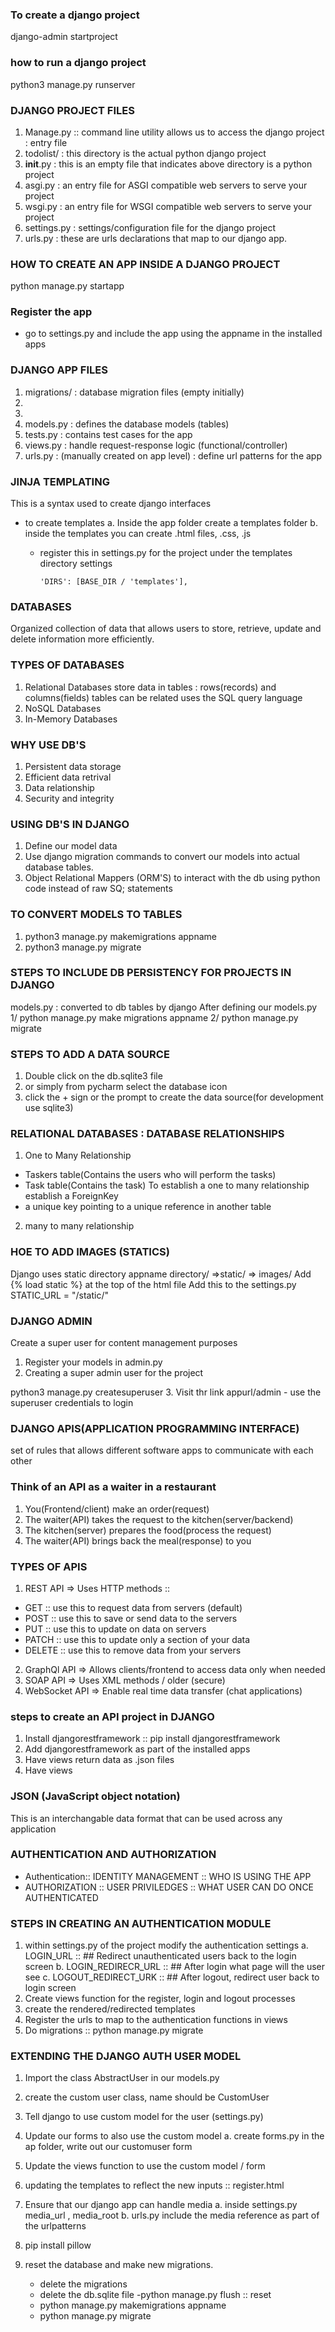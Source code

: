 ### To create a django project
django-admin startproject <nameofapplication>

### how to run a django project
python3 manage.py runserver


### DJANGO PROJECT FILES
1. Manage.py :: command line utility allows us to access the django project : entry file
2. todolist/ : this directory is the actual python django project
3. __init__.py : this is an empty file that indicates above directory is a python project
4. asgi.py : an entry file for ASGI compatible web servers to serve your project
5. wsgi.py : an entry file for WSGI compatible web servers to serve your project
6. settings.py : settings/configuration file for the django project
7. urls.py : these are urls declarations that map to our django app.

### HOW TO CREATE AN APP INSIDE A DJANGO PROJECT
python manage.py startapp <nameoftheapp>
### Register the app
- go to settings.py and include the app using the appname in the installed apps

### DJANGO APP FILES
1. migrations/ : database migration files (empty initially)
5. 
6. 
7. models.py : defines the database models (tables)
6. tests.py : contains test cases for the app
7. views.py : handle request-response logic (functional/controller)
8. urls.py : (manually created on app level) : define url patterns for the app

### JINJA TEMPLATING
This is a syntax used to create django interfaces
- to create templates
a. Inside the app folder create a templates folder
b. inside the templates you can create .html files, .css, .js
  - register this in settings.py for the project under the templates directory settings
 
        'DIRS': [BASE_DIR / 'templates'],

### DATABASES
Organized collection of data that allows users to store, retrieve, update and delete information more efficiently.
### TYPES OF DATABASES
1. Relational Databases
store data in tables : rows(records) and columns(fields)
tables can be related
uses the SQL query language
2. NoSQL Databases
3. In-Memory Databases

### WHY USE DB'S
1. Persistent data storage
2. Efficient data retrival
3. Data relationship
4. Security and integrity
### USING DB'S IN DJANGO
1. Define our model data
2. Use django migration commands to convert our models into actual database tables.
3. Object Relational Mappers (ORM'S) to interact with the db using python code instead of raw SQ; statements
### TO CONVERT MODELS TO TABLES
1. python3 manage.py makemigrations appname
2. python3 manage.py migrate

### STEPS TO INCLUDE DB PERSISTENCY FOR PROJECTS IN DJANGO
models.py : converted to db tables by django
After defining our models.py
1/ python manage.py make migrations appname
2/ python manage.py migrate

### STEPS TO ADD A DATA SOURCE
1. Double click on the db.sqlite3 file
2. or simply from pycharm select the database icon
3. click the + sign or the prompt to create the data source(for development use sqlite3)


### RELATIONAL DATABASES : DATABASE RELATIONSHIPS
1. One to Many Relationship
  - Taskers table(Contains the users who will perform the tasks)
  - Task table(Contains the task)
To establish a one to many relationship establish a ForeignKey
  - a unique key pointing to a unique reference in another table
2. many to many relationship


### HOE TO ADD IMAGES (STATICS)
Django uses static directory
appname directory/ =>static/ => images/
Add {% load static %} at the top of the html file
Add this to the settings.py
STATIC_URL = "/static/"

### DJANGO ADMIN
Create a super user for content management purposes
1. Register your models in admin.py
2. Creating a super admin user for the project

python3 manage.py createsuperuser
3. Visit thr link appurl/admin - use the superuser credentials to login

### DJANGO APIS(APPLICATION PROGRAMMING INTERFACE)
set of rules that allows different software apps to communicate with each other

### Think of an API as a waiter in a restaurant
1. You(Frontend/client) make an order(request)
2. The waiter(API) takes the request to the kitchen(server/backend)
3. The kitchen(server) prepares the food(process the request)
4. The waiter(API) brings back the meal(response) to you

### TYPES OF APIS
1. REST API => Uses HTTP methods ::
- GET :: use this to request data from servers (default)
- POST :: use this to save or send data to the servers
- PUT :: use this to update on data on servers
- PATCH :: use this to update only a section of your data
- DELETE :: use this to remove data from your servers
2. GraphQl API => Allows clients/frontend to access data only when needed 
3. SOAP API => Uses XML methods / older (secure)
4. WebSocket API => Enable real time data transfer (chat applications)

### steps to create an API project in DJANGO
1. Install djangorestframework :: pip install djangorestframework
2. Add djangorestframework as part of the installed apps
3. Have views return data as .json files 
4. Have views

### JSON (JavaScript object notation)
This is an interchangable data format that can be used across any application


### AUTHENTICATION AND AUTHORIZATION
- Authentication:: IDENTITY MANAGEMENT :: WHO IS USING THE APP
- AUTHORIZATION :: USER PRIVILEDGES :: WHAT USER CAN DO ONCE AUTHENTICATED

### STEPS IN CREATING AN AUTHENTICATION MODULE
1. within settings.py of the project modify the authentication settings
a. LOGIN_URL :: ## Redirect unauthenticated users back to the login screen
b. LOGIN_REDIRECR_URL :: ## After login what page will the user see
c. LOGOUT_REDIRECT_URK :: ## After logout, redirect user back to login screen
2. Create views function for the register, login and logout processes
3. create the rendered/redirected templates
4. Register the urls to map to the authentication functions in views
5. Do migrations :: python manage.py migrate

### EXTENDING THE DJANGO AUTH USER MODEL
1. Import the class AbstractUser in our models.py
2. create the custom user class, name should be CustomUser
3. Tell django to use custom model for the user (settings.py)
4. Update our forms to also use the custom model 
  a. create forms.py in the ap folder, write out our customuser form

5. Update the views function to use the custom model / form
6. updating the templates to reflect the new inputs :: register.html
7. Ensure that our django app can handle media
  a. inside settings.py media_url , media_root
  b. urls.py include the media reference as part of the urlpatterns
8. pip install pillow
9. reset the database and make new migrations.
    - delete the migrations 
    - delete the db.sqlite file
    -python manage.py flush :: reset
    - python manage.py makemigrations appname
    - python manage.py migrate

   